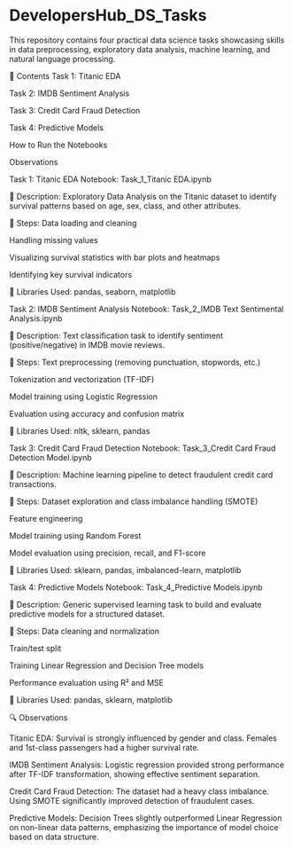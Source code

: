 # DevelopersHub_DS_Tasks
This repository contains four practical data science tasks showcasing skills in data preprocessing, exploratory data analysis, machine learning, and natural language processing.

📁 Contents
Task 1: Titanic EDA

Task 2: IMDB Sentiment Analysis

Task 3: Credit Card Fraud Detection

Task 4: Predictive Models

How to Run the Notebooks

Observations

Task 1: Titanic EDA
Notebook: Task_1_Titanic EDA.ipynb

🔹 Description:
Exploratory Data Analysis on the Titanic dataset to identify survival patterns based on age, sex, class, and other attributes.

🔹 Steps:
Data loading and cleaning

Handling missing values

Visualizing survival statistics with bar plots and heatmaps

Identifying key survival indicators

🔹 Libraries Used:
pandas, seaborn, matplotlib

Task 2: IMDB Sentiment Analysis
Notebook: Task_2_IMDB Text Sentimental Analysis.ipynb

🔹 Description:
Text classification task to identify sentiment (positive/negative) in IMDB movie reviews.

🔹 Steps:
Text preprocessing (removing punctuation, stopwords, etc.)

Tokenization and vectorization (TF-IDF)

Model training using Logistic Regression

Evaluation using accuracy and confusion matrix

🔹 Libraries Used:
nltk, sklearn, pandas

Task 3: Credit Card Fraud Detection
Notebook: Task_3_Credit Card Fraud Detection Model.ipynb

🔹 Description:
Machine learning pipeline to detect fraudulent credit card transactions.

🔹 Steps:
Dataset exploration and class imbalance handling (SMOTE)

Feature engineering

Model training using Random Forest

Model evaluation using precision, recall, and F1-score

🔹 Libraries Used:
sklearn, pandas, imbalanced-learn, matplotlib

Task 4: Predictive Models
Notebook: Task_4_Predictive Models.ipynb

🔹 Description:
Generic supervised learning task to build and evaluate predictive models for a structured dataset.

🔹 Steps:
Data cleaning and normalization

Train/test split

Training Linear Regression and Decision Tree models

Performance evaluation using R² and MSE

🔹 Libraries Used:
pandas, sklearn, matplotlib

🔍 Observations

Titanic EDA: Survival is strongly influenced by gender and class. Females and 1st-class passengers had a higher survival rate.

IMDB Sentiment Analysis: Logistic regression provided strong performance after TF-IDF transformation, showing effective sentiment separation.

Credit Card Fraud Detection: The dataset had a heavy class imbalance. Using SMOTE significantly improved detection of fraudulent cases.

Predictive Models: Decision Trees slightly outperformed Linear Regression on non-linear data patterns, emphasizing the importance of model choice based on data structure.
